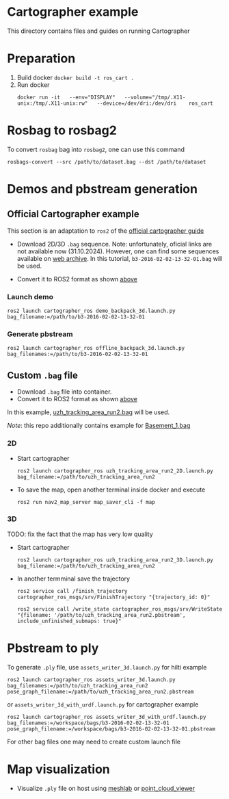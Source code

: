 # Cartographer example

This directory contains files and guides on running Cartographer

# Preparation

1. Build docker `docker build -t ros_cart .`
2. Run docker
    ```
    docker run -it   --env="DISPLAY"   --volume="/tmp/.X11-unix:/tmp/.X11-unix:rw"   --device=/dev/dri:/dev/dri    ros_cart
    ```

# Rosbag to rosbag2

To convert `rosbag` bag into `rosbag2`, one can use this command

```
rosbags-convert --src /path/to/dataset.bag --dst /path/to/dataset
```

# Demos and pbstream generation

## Official Cartographer example

This section is an adaptation to `ros2` of the [official cartographer guide](https://google-cartographer-ros.readthedocs.io/en/latest/demos.html)


- Download 2D/3D `.bag` sequence. 
Note: unfortunately, oficial links are not available now (31.10.2024). However, one can find some sequences available on [web archive](http://web.archive.org/web/20170110062030/https://google-cartographer-ros.readthedocs.io/en/latest/data.html). In this tutorial, `b3-2016-02-02-13-32-01.bag` will be used.

- Convert it to ROS2 format as shown [above](#rosbag-to-rosbag2)


### Launch demo
```
ros2 launch cartographer_ros demo_backpack_3d.launch.py bag_filename:=/path/to/b3-2016-02-02-13-32-01
```

### Generate pbstream
```
ros2 launch cartographer_ros offline_backpack_3d.launch.py bag_filenames:=/path/to/b3-2016-02-02-13-32-01
```

## Custom `.bag` file
- Download `.bag` file into container. 
- Convert it to ROS2 format as shown [above](#rosbag-to-rosbag2)

In this example, [uzh_tracking_area_run2.bag](https://storage.googleapis.com/hilti_challenge/uzh_tracking_area_run2.bag) will be used.

_Note_: this repo additionally contains example for [Basement_1.bag](https://storage.googleapis.com/hilti_challenge/Basement_1.bag)

### 2D

- Start cartographer 
    ```
    ros2 launch cartographer_ros uzh_tracking_area_run2_2D.launch.py bag_filename:=/path/to/uzh_tracking_area_run2
    ```
- To save the map, open another terminal inside docker and execute
    ```
    ros2 run nav2_map_server map_saver_cli -f map
    ```

### 3D 

TODO: fix the fact that the map has very low quality

- Start cartographer 
    ```
    ros2 launch cartographer_ros uzh_tracking_area_run2_3D.launch.py bag_filename:=/path/to/uzh_tracking_area_run2
    ```

- In another termminal save the trajectory
    ```
    ros2 service call /finish_trajectory cartographer_ros_msgs/srv/FinishTrajectory "{trajectory_id: 0}"

    ros2 service call /write_state cartographer_ros_msgs/srv/WriteState "{filename: '/path/to/uzh_tracking_area_run2.pbstream', include_unfinished_submaps: true}"
    ```

# Pbstream to ply

To generate `.ply` file, use `assets_writer_3d.launch.py` for hilti example
```
ros2 launch cartographer_ros assets_writer_3d.launch.py bag_filenames:=/path/to/uzh_tracking_area_run2 pose_graph_filename:=/path/to/uzh_tracking_area_run2.pbstream
```

or `assets_writer_3d_with_urdf.launch.py` for cartographer example
```
ros2 launch cartographer_ros assets_writer_3d_with_urdf.launch.py bag_filenames:=/workspace/bags/b3-2016-02-02-13-32-01 pose_graph_filename:=/workspace/bags/b3-2016-02-02-13-32-01.pbstream
```

For other bag files one may need to create custom launch file

# Map visualization
- Visualize `.ply` file on host using [meshlab](https://www.meshlab.net/#download) or [point_cloud_viewer](/point_cloud_viewer/)


